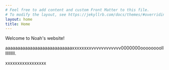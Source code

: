 ```yaml
---
# Feel free to add content and custom Front Matter to this file.
# To modify the layout, see https://jekyllrb.com/docs/themes/#overriding-theme-defaults
layout: home
title: Home
---
```


Welcome to Noah's website!

aaaaaaaaaaaaaaaaaaaaaaaaaaaxxxxxxxxvvvvvvvvvvvv0000000oooooooolllllllllll.

xxxxxxxxxxxxxxxxx